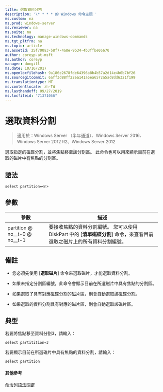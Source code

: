 ```yaml
---
title: 選取資料分割
description: '\* * * * 的 Windows 命令主題 '
ms.custom: na
ms.prod: windows-server
ms.reviewer: na
ms.suite: na
ms.technology: manage-windows-commands
ms.tgt_pltfrm: na
ms.topic: article
ms.assetid: 25f70083-b8f7-4a8e-9b34-4b3ffbe06670
author: coreyp-at-msft
ms.author: coreyp
manager: dongill
ms.date: 10/16/2017
ms.openlocfilehash: 9a186e2678fde64396a8b4b57a2d14e4b0b7bf26
ms.sourcegitcommit: 6aff3d88ff22ea141a6ea6572a5ad8dd6321f199
ms.translationtype: MT
ms.contentlocale: zh-TW
ms.lasthandoff: 09/27/2019
ms.locfileid: "71371066"
---
```

# <a name="select-partition"></a>選取資料分割

>適用於：Windows Server （半年通道）、Windows Server 2016、Windows Server 2012 R2、Windows Server 2012

選取指定的磁碟分割，並將焦點移至該分割區。 此命令也可以用來顯示目前在選取的磁片中有焦點的分割區。  
  
  
  
## <a name="syntax"></a>語法  
  
```  
select partition=<n>  
```  
  
## <a name="parameters"></a>參數  
  
|   參數    |                                                                                    描述                                                                                    |
|----------------|-----------------------------------------------------------------------------------------------------------------------------------------------------------------------------------|
| partition @ no__t-0 @ no__t-1 | 要接收焦點的資料分割編號。 您可以使用 DiskPart 中的 [**清單磁碟分割**] 命令，來查看目前選取之磁片上的所有資料分割編號。 |
  
## <a name="remarks"></a>備註  
  
-   您必須先使用 [**選取磁片**] 命令來選取磁片，才能選取資料分割。  
  
-   如果未指定分割區編號，此命令會顯示目前在所選磁片中具有焦點的分割區。  
  
-   如果選取了具有對應磁碟分割的磁片區，則會自動選取該磁碟分割。  
  
-   如果選取的資料分割具有對應的磁片區，則會自動選取該磁片區。  
  
## <a name="BKMK_examples"></a>典型  
若要將焦點移至資料分割3，請輸入：  
  
```  
select partitition=3  
```  
  
若要顯示目前在所選磁片中具有焦點的資料分割，請輸入：  
  
```  
select partition  
```  
  
#### <a name="additional-references"></a>其他參考  
[命令列語法關鍵](command-line-syntax-key.md)  
  

  

